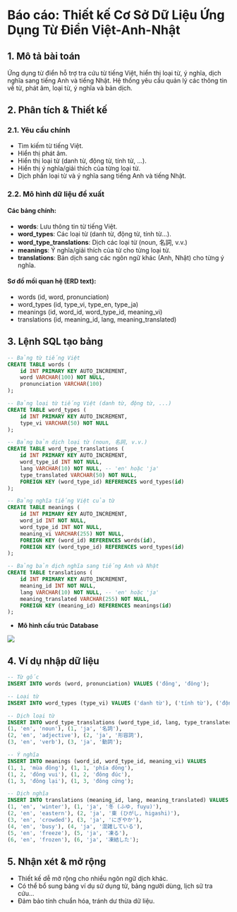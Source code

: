# Báo cáo: Thiết kế Cơ Sở Dữ Liệu Ứng Dụng Từ Điển Việt-Anh-Nhật

## 1. Mô tả bài toán

Ứng dụng từ điển hỗ trợ tra cứu từ tiếng Việt, hiển thị loại từ, ý nghĩa, dịch nghĩa sang tiếng Anh và tiếng Nhật. Hệ thống yêu cầu quản lý các thông tin về từ, phát âm, loại từ, ý nghĩa và bản dịch.

## 2. Phân tích & Thiết kế

### 2.1. Yêu cầu chính

- Tìm kiếm từ tiếng Việt.
- Hiển thị phát âm.
- Hiển thị loại từ (danh từ, động từ, tính từ, …).
- Hiển thị ý nghĩa/giải thích của từng loại từ.
- Dịch phần loại từ và ý nghĩa sang tiếng Anh và tiếng Nhật.

### 2.2. Mô hình dữ liệu đề xuất

#### Các bảng chính:

- **words**: Lưu thông tin từ tiếng Việt.
- **word_types**: Các loại từ (danh từ, động từ, tính từ…).
- **word_type_translations**: Dịch các loại từ (noun, 名詞, v.v.)
- **meanings**: Ý nghĩa/giải thích của từ cho từng loại từ.
- **translations**: Bản dịch sang các ngôn ngữ khác (Anh, Nhật) cho từng ý nghĩa.

#### Sơ đồ mối quan hệ (ERD text):

- words (id, word, pronunciation)
- word_types (id, type_vi, type_en, type_ja)
- meanings (id, word_id, word_type_id, meaning_vi)
- translations (id, meaning_id, lang, meaning_translated)

## 3. Lệnh SQL tạo bảng

```sql
-- Bảng từ tiếng Việt
CREATE TABLE words (
    id INT PRIMARY KEY AUTO_INCREMENT,
    word VARCHAR(100) NOT NULL,
    pronunciation VARCHAR(100)
);

-- Bảng loại từ tiếng Việt (danh từ, động từ, ...)
CREATE TABLE word_types (
    id INT PRIMARY KEY AUTO_INCREMENT,
    type_vi VARCHAR(50) NOT NULL
);

-- Bảng bản dịch loại từ (noun, 名詞, v.v.)
CREATE TABLE word_type_translations (
    id INT PRIMARY KEY AUTO_INCREMENT,
    word_type_id INT NOT NULL,
    lang VARCHAR(10) NOT NULL, -- 'en' hoặc 'ja'
    type_translated VARCHAR(50) NOT NULL,
    FOREIGN KEY (word_type_id) REFERENCES word_types(id)
);

-- Bảng nghĩa tiếng Việt của từ
CREATE TABLE meanings (
    id INT PRIMARY KEY AUTO_INCREMENT,
    word_id INT NOT NULL,
    word_type_id INT NOT NULL,
    meaning_vi VARCHAR(255) NOT NULL,
    FOREIGN KEY (word_id) REFERENCES words(id),
    FOREIGN KEY (word_type_id) REFERENCES word_types(id)
);

-- Bảng bản dịch nghĩa sang tiếng Anh và Nhật
CREATE TABLE translations (
    id INT PRIMARY KEY AUTO_INCREMENT,
    meaning_id INT NOT NULL,
    lang VARCHAR(10) NOT NULL, -- 'en' hoặc 'ja'
    meaning_translated VARCHAR(255) NOT NULL,
    FOREIGN KEY (meaning_id) REFERENCES meanings(id)
);
```
- **Mô hình cấu trúc Database**

![](https://github.com/user-attachments/assets/884ad49a-67a0-49ce-aa95-3b01793ec5c4)

## 4. Ví dụ nhập dữ liệu

```sql
-- Từ gốc
INSERT INTO words (word, pronunciation) VALUES ('đông', 'đông');

-- Loại từ
INSERT INTO word_types (type_vi) VALUES ('danh từ'), ('tính từ'), ('động từ');

-- Dịch loại từ
INSERT INTO word_type_translations (word_type_id, lang, type_translated) VALUES
(1, 'en', 'noun'), (1, 'ja', '名詞'),
(2, 'en', 'adjective'), (2, 'ja', '形容詞'),
(3, 'en', 'verb'), (3, 'ja', '動詞');

-- Ý nghĩa
INSERT INTO meanings (word_id, word_type_id, meaning_vi) VALUES
(1, 1, 'mùa đông'), (1, 1, 'phía đông'),
(1, 2, 'đông vui'), (1, 2, 'đông đúc'),
(1, 3, 'đông lại'), (1, 3, 'đông cứng');

-- Dịch nghĩa
INSERT INTO translations (meaning_id, lang, meaning_translated) VALUES
(1, 'en', 'winter'), (1, 'ja', '冬 (ふゆ, fuyu)'),
(2, 'en', 'eastern'), (2, 'ja', '東 (ひがし, higashi)'),
(3, 'en', 'crowded'), (3, 'ja', 'にぎやか'),
(4, 'en', 'busy'), (4, 'ja', '混雑している'),
(5, 'en', 'freeze'), (5, 'ja', '凍る'),
(6, 'en', 'frozen'), (6, 'ja', '凍結した');
```

## 5. Nhận xét & mở rộng

- Thiết kế dễ mở rộng cho nhiều ngôn ngữ dịch khác.
- Có thể bổ sung bảng ví dụ sử dụng từ, bảng người dùng, lịch sử tra cứu…
- Đảm bảo tính chuẩn hóa, tránh dư thừa dữ liệu.
